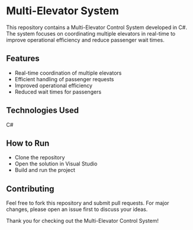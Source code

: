 # Multi-Elevator System

This repository contains a Multi-Elevator Control System developed in C#. The system focuses on coordinating multiple elevators in real-time to improve operational efficiency and reduce passenger wait times.

## Features

- Real-time coordination of multiple elevators
- Efficient handling of passenger requests
- Improved operational efficiency
- Reduced wait times for passengers

## Technologies Used
C#

## How to Run

- Clone the repository
- Open the solution in Visual Studio
- Build and run the project

## Contributing

Feel free to fork this repository and submit pull requests. For major changes, please open an issue first to discuss your ideas.

Thank you for checking out the Multi-Elevator Control System!







